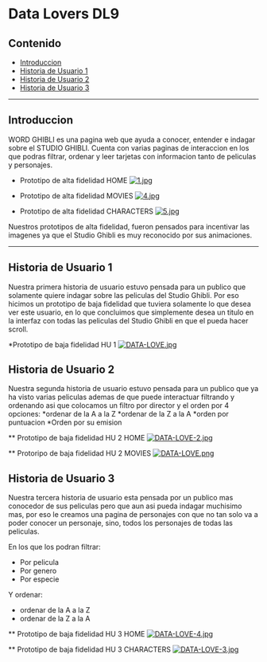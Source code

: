 # Data Lovers DL9

## Contenido

* [Introduccion](#Introduccion)
* [Historia de Usuario 1](#Historia-de-Usuario-1)
* [Historia de Usuario 2](#Historia-de-Usuario2)
* [Historia de Usuario 3](#Historia-de-Usuario-3)


***

## Introduccion

WORD GHIBLI es una pagina web que ayuda a conocer, entender e indagar sobre el STUDIO GHIBLI.
Cuenta con varias paginas de interaccion en los que podras filtrar, ordenar y leer tarjetas con informacion tanto de peliculas y personajes.

* Prototipo de alta fidelidad HOME
[![1.jpg](https://i.postimg.cc/bJ85QqRG/1.jpg)](https://postimg.cc/Ty7QxMFG)

* Prototipo de alta fidelidad MOVIES
[![4.jpg](https://i.postimg.cc/tT5Mk8rB/4.jpg)](https://postimg.cc/Kk1fvphT)

* Prototipo de alta fidelidad CHARACTERS
[![5.jpg](https://i.postimg.cc/L580bvw2/5.jpg)](https://postimg.cc/2bgwqdCK)

Nuestros prototipos de alta fidelidad, fueron pensados para incentivar las imagenes ya que el Studio Ghibli es muy reconocido por sus animaciones.
  
***

## Historia de Usuario 1

Nuestra primera historia de usuario estuvo pensada para un publico que solamente quiere indagar sobre las peliculas del Studio Ghibli.
Por eso hicimos un prototipo de baja fidelidad que tuviera solamente lo que desea ver este usuario, en lo que concluimos que simplemente desea un titulo en la interfaz con todas las peliculas del Studio Ghibli en que el pueda hacer scroll.

*Prototipo de baja fidelidad HU 1 
[![DATA-LOVE.jpg](https://i.postimg.cc/1XNPd9L9/DATA-LOVE.jpg)](https://postimg.cc/XB3TG0jh)


## Historia de Usuario 2

Nuestra segunda historia de usuario estuvo pensada para un publico que ya ha visto varias peliculas ademas de que puede interactuar filtrando y ordenando asi que colocamos un filtro por director y el orden por 4 opciones:
*ordenar de la A a la Z
*ordenar de la Z a la A
*orden por puntuacion 
*Orden por su emision 


** Prototipo de baja fidelidad HU 2 HOME
[![DATA-LOVE-2.jpg](https://i.postimg.cc/15XP2K1W/DATA-LOVE-2.jpg)](https://postimg.cc/t7KLVWTP)

** Protoripo de baja fidelidad HU 2 MOVIES
[![DATA-LOVE.png](https://i.postimg.cc/Y099XKxR/DATA-LOVE.png)](https://postimg.cc/47Dsd0qH)



## Historia de Usuario 3

Nuestra tercera historia de usuario esta pensada por un publico mas conocedor de sus peliculas pero que aun asi pueda indagar muchisimo mas, por eso le creamos una pagina de personajes con que no tan solo va a poder conocer un personaje, sino, todos los personajes de todas las peliculas. 

En los que los podran filtrar:
* Por pelicula
* Por genero 
* Por especie

Y ordenar:
* ordenar de la A a la Z
* ordenar de la Z a la A

** Prototipo de baja fidelidad HU 3 HOME
[![DATA-LOVE-4.jpg](https://i.postimg.cc/wxLs3JfT/DATA-LOVE-4.jpg)](https://postimg.cc/K4cYHKhd)

** Prototipo de baja fidelidad HU 3 CHARACTERS
[![DATA-LOVE-3.jpg](https://i.postimg.cc/mgTnKL9T/DATA-LOVE-3.jpg)](https://postimg.cc/1fYMqZMd)



